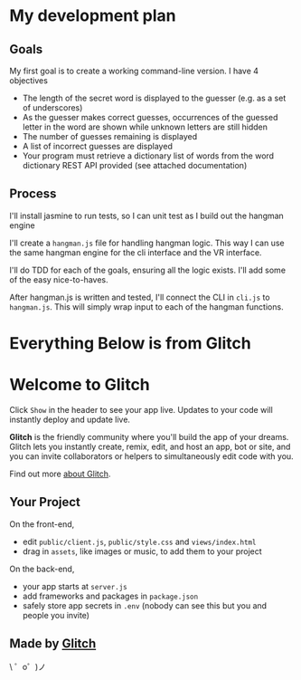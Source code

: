 # My development plan

## Goals
My first goal is to create a working command-line version. I have 4 objectives


*  The length of the secret word is displayed to the guesser (e.g. as a set of underscores)
* As the guesser makes correct guesses, occurrences of the guessed letter in the word are shown while unknown letters are still hidden 
* The number of guesses remaining is displayed
* A list of incorrect guesses are displayed
* Your program must retrieve a dictionary list of words from the word dictionary REST API provided (see attached documentation)


## Process
I'll install jasmine to run tests, so I can unit test as I build out the hangman engine

I'll create a `hangman.js` file for handling hangman logic. This way I can use the same hangman engine for the cli interface and the VR interface.

I'll do TDD for each of the goals, ensuring all the logic exists. I'll add some of the easy nice-to-haves.

After hangman.js is written and tested, I'll connect the CLI in `cli.js` to `hangman.js`. This will simply wrap input to each of the hangman functions.



# Everything Below is from Glitch

Welcome to Glitch
=================

Click `Show` in the header to see your app live. Updates to your code will instantly deploy and update live.

**Glitch** is the friendly community where you'll build the app of your dreams. Glitch lets you instantly create, remix, edit, and host an app, bot or site, and you can invite collaborators or helpers to simultaneously edit code with you.

Find out more [about Glitch](https://glitch.com/about).


Your Project
------------

On the front-end,
- edit `public/client.js`, `public/style.css` and `views/index.html`
- drag in `assets`, like images or music, to add them to your project

On the back-end,
- your app starts at `server.js`
- add frameworks and packages in `package.json`
- safely store app secrets in `.env` (nobody can see this but you and people you invite)


Made by [Glitch](https://glitch.com/)
-------------------

\ ゜o゜)ノ
